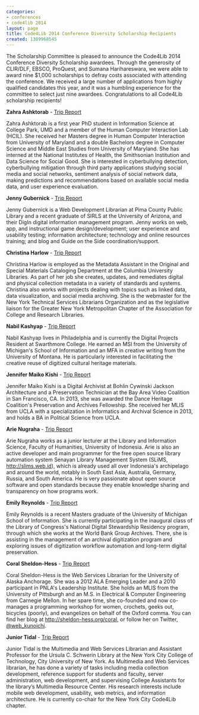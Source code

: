 ```yaml
---
categories:
- conferences
- code4lib 2014
layout: page
title: Code4Lib 2014 Conference Diversity Scholarship Recipients
created: 1389968545
---
```

The Scholarship Committee is pleased to announce the Code4Lib 2014 Conference Diversity Scholarship awardees. Through the generosity of CLIR/DLF, EBSCO, ProQuest, and Sumana Harihareswara, we were able to award nine $1,000 scholarships to defray costs associated with attending the conference. We received a large number of applications from highly qualified candidates this year, and it was a humbling experience for the committee to select just nine awardees. Congratulations to all Code4Lib scholarship recipients!

<!--break-->

<strong>Zahra Ashktorab</strong> - <a href="http://code4lib.org/node/530">Trip Report</a>

Zahra Ashktorab is a first year PhD student in Information Science at College Park, UMD and a member of the Human Computer Interaction Lab (HCIL). She received her Masters degree in Human Computer Interaction from University of Maryland and a double Bachelors degree in Computer Science and Middle East Studies from University of Maryland. She has interned at the National Institutes of Health, the Smithsonian Institution and Data Science for Social Good. She is interested in cyberbullying detection, cyberbullying mitigation through third party applications studying social media and social networks, sentiment analysis of social network data, making predictions and recommendations based on available social media data, and user experience evaluation.

<strong>Jenny Gubernick</strong> - <a href="http://code4lib.org/node/526">Trip Report</a>

Jenny Gubernick is a Web Development Librarian at Pima County Public Library and a recent graduate of SIRLS at the University of Arizona, and their DigIn digital information management program. Jenny works on web, app, and instructional game design/development; user experience and usability testing; information architecture; technology and online resources training; and blog and Guide on the Side coordination/support.

<strong>Christina Harlow</strong> - <a href="http://code4lib.org/node/523">Trip Report</a>

Christina Harlow is employed as the Metadata Assistant in the Original and Special Materials Cataloging Department at the Columbia University Libraries. As part of her job she creates, updates, and remediates digital and physical collection metadata in a variety of standards and systems. Christina also works with projects dealing with topics such as linked data, data visualization, and social media archiving. She is the webmaster for the New York Technical Services Librarians Organization and as the legislative liaison for the Greater New York Metropolitan Chapter of the Association for College and Research Libraries.

<strong>Nabil Kashyap</strong> - <a href="http://code4lib.org/node/529">Trip Report</a>

Nabil Kashyap lives in Philadelphia and is currently the Digital Projects Resident at Swarthmore College. He earned an MSI from the University of Michigan's School of Information and an MFA in creative writing from the University of Montana. He is particularly interested in facilitating the creative reuse of digitized cultural heritage materials.

<strong>Jennifer Maiko Kishi</strong> - <a href="http://code4lib.org/node/527">Trip Report</a>

Jennifer Maiko Kishi is a Digital Archivist at Bohlin Cywinski Jackson Architecture and a Preservation Technician at the Bay Area Video Coalition in San Francisco, CA. In 2013, she was awarded the Dance Heritage Coalition's Preservation and Archives Fellowship. She
received her MLIS from UCLA with a specialization in Informatics and Archival Science in 2013, and holds a BA in Political Science from UCLA.

<strong>Arie Nugraha</strong> - <a href="http://code4lib.org/node/522">Trip Report</a>

Arie Nugraha works as a junior lecturer at the Library and Information Science, Faculty of Humanities, University of Indonesia. Arie is also an active developer and main programmer for the free open source library automation system Senayan Library Management System (SLiMS, http://slims.web.id), which is already used all over Indonesia's archipelago and around the world, notably in South East Asia, Australia, Germany, Russia, and South America. He is very passionate about open source software and open standards because they enable knowledge sharing and transparency on how programs work.

<strong>Emily Reynolds</strong> - <a href="http://code4lib.org/node/525">Trip Report</a>

Emily Reynolds is a recent Masters graduate of the University of Michigan School of Information. She is currently participating in the inaugural class of the Library of Congress's National Digital Stewardship Residency program, through which she works at the World Bank Group Archives. There, she is assisting in the management of an archival digitization program and exploring issues of digitization workflow automation and long-term digital preservation.

<strong>Coral Sheldon-Hess</strong> - <a href="http://code4lib.org/node/524">Trip Report</a>

Coral Sheldon-Hess is the Web Services Librarian for the University of Alaska Anchorage. She was a 2012 ALA Emerging Leader and a 2010 participant in PNLA's Leadership Institute. She holds an MLIS from the University of Pittsburgh and an M.S. in Electrical & Computer Engineering from Carnegie Mellon. In her spare time, she co-founded and now co-manages a programming workshop for women, crochets, geeks out, bicycles (poorly), and evangelizes on behalf of the Oxford comma. You can find her blog at <a href="http://sheldon-hess.org/coral">http://sheldon-hess.org/coral</a>, or follow her on Twitter, <a href="https://twitter.com/web_kunoichi">@web_kunoichi</a>.

<strong>Junior Tidal</strong> - <a href="http://code4lib.org/node/528">Trip Report</a>

Junior Tidal is the Multimedia and Web Services Librarian and Assistant Professor for the Ursula C. Schwerin Library at the New York City College of Technology, City University of New York. As Multimedia and Web Services librarian, he has done a variety of tasks including media collection development, reference support for students and faculty, server administration, web development, and supervising College Assistants for the library’s Multimedia Resource Center. His research interests include mobile web development, usability, web metrics, and information architecture. He is currently co-chair for the New York City Code4Lib chapter.
